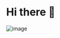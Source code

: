 # Hi there 👋


![image](https://user-images.githubusercontent.com/73728105/126266023-d153d79f-dc77-4136-843f-039e3d6b0716.png)
